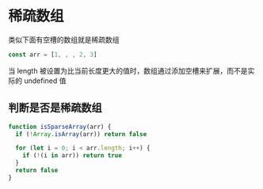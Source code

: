 # 稀疏数组
类似下面有空槽的数组就是稀疏数组
```js
const arr = [1, , , 2, 3]
```

当 length 被设置为比当前长度更大的值时，数组通过添加空槽来扩展，而不是实际的 undefined 值

## 判断是否是稀疏数组
```js
function isSparseArray(arr) {
  if (!Array.isArray(arr)) return false

  for (let i = 0; i < arr.length; i++) {
    if (!(i in arr)) return true
  }
  return false
}
```
